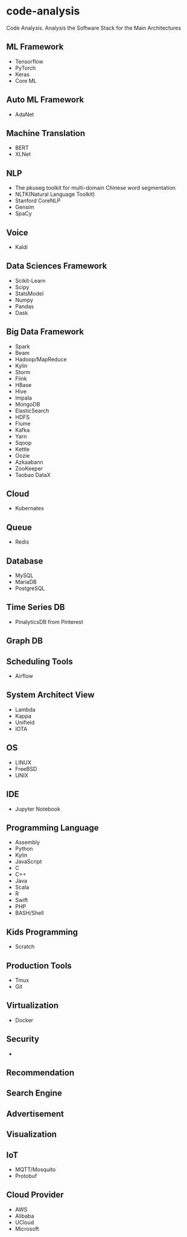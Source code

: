 # code-analysis
Code Analysis.
Analysis the Software Stack for the Main Architectures

## ML Framework
+ Tensorflow
+ PyTorch
+ Keras
+ Core ML

## Auto ML Framework
+ AdaNet

## Machine Translation
+ BERT
+ XLNet

## NLP
+ The pkuseg toolkit for multi-domain Chinese word segmentation
+ NLTK(Natural Language Toolkit)
+ Stanford CoreNLP
+ Gensim
+ SpaCy


## Voice
+ Kaldi

## Data Sciences Framework
+ Scikit-Learn
+ Scipy
+ StatsModel
+ Numpy
+ Pandas
+ Dask

## Big Data Framework
+ Spark
+ Beam
+ Hadoop/MapReduce
+ Kylin
+ Storm
+ Flink
+ HBase
+ Hive
+ Impala
+ MongoDB
+ ElasticSearch
+ HDFS
+ Flume
+ Kafka
+ Yarn
+ Sqoop
+ Kettle
+ Oozie
+ Azkaabann
+ ZooKeeper
+ Taobao DataX

## Cloud 
+ Kubernates

## Queue
+ Redis




## Database
+ MySQL
+ MariaDB
+ PostgreSQL



## Time Series DB
+ PinalyticsDB from Pinterest

## Graph DB

## Scheduling Tools
+ Airflow

## System Architect View
+ Lambda
+ Kappa
+ Unifield
+ IOTA

## OS
+ LINUX
+ FreeBSD
+ UNIX

## IDE
+ Jupyter Notebook

## Programming Language
+ Assembly
+ Python
+ Kylin
+ JavaScript
+ C
+ C++
+ Java
+ Scala
+ R
+ Swift
+ PHP
+ BASH/Shell

## Kids Programming
+ Scratch

## Production Tools
+ Tmux
+ Git

## Virtualization
+ Docker

## Security
+ 

## Recommendation

## Search Engine

## Advertisement

## Visualization

## IoT
+ MQTT/Mosquito
+ Protobuf

## Cloud Provider
+ AWS
+ Alibaba
+ UCloud
+ Microsoft

